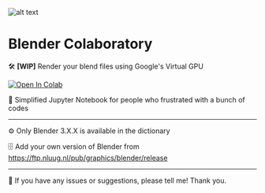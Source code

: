 ![alt text](https://repository-images.githubusercontent.com/656952604/b1ae251b-033f-48d7-a355-4cb880936ef2)

# Blender Colaboratory
🛠️ **[WIP]** Render your blend files using Google's Virtual GPU

[![Open In Colab](https://colab.research.google.com/assets/colab-badge.svg)](https://colab.research.google.com/github/alexledd/Blender-Colaboratory/blob/main/Simple_Blender_Render.ipynb)

📙 Simplified Jupyter Notebook for people who frustrated with a bunch of codes

---
⚙️ Only Blender 3.X.X is available in the dictionary

🗄️ Add your own version of Blender from https://ftp.nluug.nl/pub/graphics/blender/release

---
🤗 If you have any issues or suggestions, please tell me! Thank you. 
